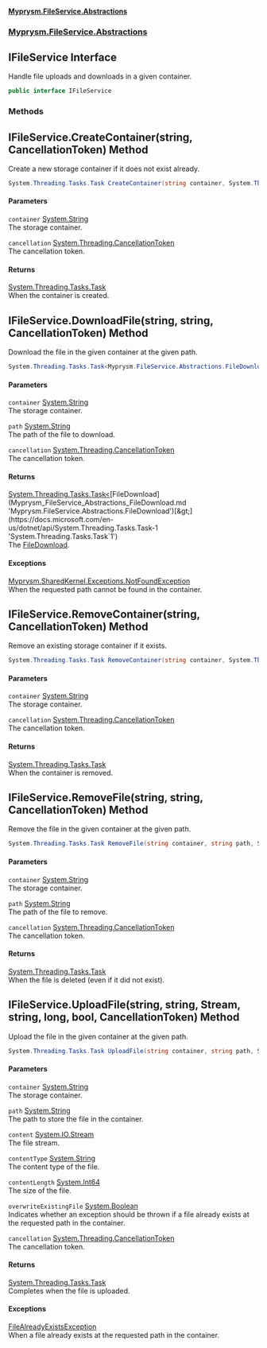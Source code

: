 #### [Myprysm.FileService.Abstractions](index.md 'index')
### [Myprysm.FileService.Abstractions](index.md#Myprysm_FileService_Abstractions 'Myprysm.FileService.Abstractions')
## IFileService Interface
Handle file uploads and downloads in a given container.  
```csharp
public interface IFileService
```
### Methods
<a name='Myprysm_FileService_Abstractions_IFileService_CreateContainer(string_System_Threading_CancellationToken)'></a>
## IFileService.CreateContainer(string, CancellationToken) Method
Create a new storage container if it does not exist already.  
```csharp
System.Threading.Tasks.Task CreateContainer(string container, System.Threading.CancellationToken cancellation=default(System.Threading.CancellationToken));
```
#### Parameters
<a name='Myprysm_FileService_Abstractions_IFileService_CreateContainer(string_System_Threading_CancellationToken)_container'></a>
`container` [System.String](https://docs.microsoft.com/en-us/dotnet/api/System.String 'System.String')  
The storage container.
  
<a name='Myprysm_FileService_Abstractions_IFileService_CreateContainer(string_System_Threading_CancellationToken)_cancellation'></a>
`cancellation` [System.Threading.CancellationToken](https://docs.microsoft.com/en-us/dotnet/api/System.Threading.CancellationToken 'System.Threading.CancellationToken')  
The cancellation token.
  
#### Returns
[System.Threading.Tasks.Task](https://docs.microsoft.com/en-us/dotnet/api/System.Threading.Tasks.Task 'System.Threading.Tasks.Task')  
When the container is created.
  
<a name='Myprysm_FileService_Abstractions_IFileService_DownloadFile(string_string_System_Threading_CancellationToken)'></a>
## IFileService.DownloadFile(string, string, CancellationToken) Method
Download the file in the given container at the given path.  
```csharp
System.Threading.Tasks.Task<Myprysm.FileService.Abstractions.FileDownload> DownloadFile(string container, string path, System.Threading.CancellationToken cancellation=default(System.Threading.CancellationToken));
```
#### Parameters
<a name='Myprysm_FileService_Abstractions_IFileService_DownloadFile(string_string_System_Threading_CancellationToken)_container'></a>
`container` [System.String](https://docs.microsoft.com/en-us/dotnet/api/System.String 'System.String')  
The storage container.
  
<a name='Myprysm_FileService_Abstractions_IFileService_DownloadFile(string_string_System_Threading_CancellationToken)_path'></a>
`path` [System.String](https://docs.microsoft.com/en-us/dotnet/api/System.String 'System.String')  
The path of the file to download.
  
<a name='Myprysm_FileService_Abstractions_IFileService_DownloadFile(string_string_System_Threading_CancellationToken)_cancellation'></a>
`cancellation` [System.Threading.CancellationToken](https://docs.microsoft.com/en-us/dotnet/api/System.Threading.CancellationToken 'System.Threading.CancellationToken')  
The cancellation token.
  
#### Returns
[System.Threading.Tasks.Task&lt;](https://docs.microsoft.com/en-us/dotnet/api/System.Threading.Tasks.Task-1 'System.Threading.Tasks.Task`1')[FileDownload](Myprysm_FileService_Abstractions_FileDownload.md 'Myprysm.FileService.Abstractions.FileDownload')[&gt;](https://docs.microsoft.com/en-us/dotnet/api/System.Threading.Tasks.Task-1 'System.Threading.Tasks.Task`1')  
The [FileDownload](Myprysm_FileService_Abstractions_FileDownload.md 'Myprysm.FileService.Abstractions.FileDownload').
#### Exceptions
[Myprysm.SharedKernel.Exceptions.NotFoundException](https://docs.microsoft.com/en-us/dotnet/api/Myprysm.SharedKernel.Exceptions.NotFoundException 'Myprysm.SharedKernel.Exceptions.NotFoundException')  
When the requested path cannot be found in the container.
  
<a name='Myprysm_FileService_Abstractions_IFileService_RemoveContainer(string_System_Threading_CancellationToken)'></a>
## IFileService.RemoveContainer(string, CancellationToken) Method
Remove an existing storage container if it exists.  
```csharp
System.Threading.Tasks.Task RemoveContainer(string container, System.Threading.CancellationToken cancellation=default(System.Threading.CancellationToken));
```
#### Parameters
<a name='Myprysm_FileService_Abstractions_IFileService_RemoveContainer(string_System_Threading_CancellationToken)_container'></a>
`container` [System.String](https://docs.microsoft.com/en-us/dotnet/api/System.String 'System.String')  
The storage container.
  
<a name='Myprysm_FileService_Abstractions_IFileService_RemoveContainer(string_System_Threading_CancellationToken)_cancellation'></a>
`cancellation` [System.Threading.CancellationToken](https://docs.microsoft.com/en-us/dotnet/api/System.Threading.CancellationToken 'System.Threading.CancellationToken')  
The cancellation token.
  
#### Returns
[System.Threading.Tasks.Task](https://docs.microsoft.com/en-us/dotnet/api/System.Threading.Tasks.Task 'System.Threading.Tasks.Task')  
When the container is removed.
  
<a name='Myprysm_FileService_Abstractions_IFileService_RemoveFile(string_string_System_Threading_CancellationToken)'></a>
## IFileService.RemoveFile(string, string, CancellationToken) Method
Remove the file in the given container at the given path.  
```csharp
System.Threading.Tasks.Task RemoveFile(string container, string path, System.Threading.CancellationToken cancellation=default(System.Threading.CancellationToken));
```
#### Parameters
<a name='Myprysm_FileService_Abstractions_IFileService_RemoveFile(string_string_System_Threading_CancellationToken)_container'></a>
`container` [System.String](https://docs.microsoft.com/en-us/dotnet/api/System.String 'System.String')  
The storage container.
  
<a name='Myprysm_FileService_Abstractions_IFileService_RemoveFile(string_string_System_Threading_CancellationToken)_path'></a>
`path` [System.String](https://docs.microsoft.com/en-us/dotnet/api/System.String 'System.String')  
The path of the file to remove.
  
<a name='Myprysm_FileService_Abstractions_IFileService_RemoveFile(string_string_System_Threading_CancellationToken)_cancellation'></a>
`cancellation` [System.Threading.CancellationToken](https://docs.microsoft.com/en-us/dotnet/api/System.Threading.CancellationToken 'System.Threading.CancellationToken')  
The cancellation token.
  
#### Returns
[System.Threading.Tasks.Task](https://docs.microsoft.com/en-us/dotnet/api/System.Threading.Tasks.Task 'System.Threading.Tasks.Task')  
When the file is deleted (even if it did not exist).
  
<a name='Myprysm_FileService_Abstractions_IFileService_UploadFile(string_string_System_IO_Stream_string_long_bool_System_Threading_CancellationToken)'></a>
## IFileService.UploadFile(string, string, Stream, string, long, bool, CancellationToken) Method
Upload the file in the given container at the given path.  
```csharp
System.Threading.Tasks.Task UploadFile(string container, string path, System.IO.Stream content, string contentType, long contentLength, bool overwriteExistingFile=false, System.Threading.CancellationToken cancellation=default(System.Threading.CancellationToken));
```
#### Parameters
<a name='Myprysm_FileService_Abstractions_IFileService_UploadFile(string_string_System_IO_Stream_string_long_bool_System_Threading_CancellationToken)_container'></a>
`container` [System.String](https://docs.microsoft.com/en-us/dotnet/api/System.String 'System.String')  
The storage container.
  
<a name='Myprysm_FileService_Abstractions_IFileService_UploadFile(string_string_System_IO_Stream_string_long_bool_System_Threading_CancellationToken)_path'></a>
`path` [System.String](https://docs.microsoft.com/en-us/dotnet/api/System.String 'System.String')  
The path to store the file in the container.
  
<a name='Myprysm_FileService_Abstractions_IFileService_UploadFile(string_string_System_IO_Stream_string_long_bool_System_Threading_CancellationToken)_content'></a>
`content` [System.IO.Stream](https://docs.microsoft.com/en-us/dotnet/api/System.IO.Stream 'System.IO.Stream')  
The file stream.
  
<a name='Myprysm_FileService_Abstractions_IFileService_UploadFile(string_string_System_IO_Stream_string_long_bool_System_Threading_CancellationToken)_contentType'></a>
`contentType` [System.String](https://docs.microsoft.com/en-us/dotnet/api/System.String 'System.String')  
The content type of the file.
  
<a name='Myprysm_FileService_Abstractions_IFileService_UploadFile(string_string_System_IO_Stream_string_long_bool_System_Threading_CancellationToken)_contentLength'></a>
`contentLength` [System.Int64](https://docs.microsoft.com/en-us/dotnet/api/System.Int64 'System.Int64')  
The size of the file.
  
<a name='Myprysm_FileService_Abstractions_IFileService_UploadFile(string_string_System_IO_Stream_string_long_bool_System_Threading_CancellationToken)_overwriteExistingFile'></a>
`overwriteExistingFile` [System.Boolean](https://docs.microsoft.com/en-us/dotnet/api/System.Boolean 'System.Boolean')  
Indicates whether an exception should be thrown if a file already exists at the requested path in the container.
  
<a name='Myprysm_FileService_Abstractions_IFileService_UploadFile(string_string_System_IO_Stream_string_long_bool_System_Threading_CancellationToken)_cancellation'></a>
`cancellation` [System.Threading.CancellationToken](https://docs.microsoft.com/en-us/dotnet/api/System.Threading.CancellationToken 'System.Threading.CancellationToken')  
The cancellation token.
  
#### Returns
[System.Threading.Tasks.Task](https://docs.microsoft.com/en-us/dotnet/api/System.Threading.Tasks.Task 'System.Threading.Tasks.Task')  
Completes when the file is uploaded.
#### Exceptions
[FileAlreadyExistsException](Myprysm_FileService_Abstractions_Exceptions_FileAlreadyExistsException.md 'Myprysm.FileService.Abstractions.Exceptions.FileAlreadyExistsException')  
When a file already exists at the requested path in the container.
  
